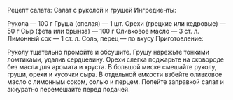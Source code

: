 Рецепт салата: Салат с руколой и грушей
Ингредиенты:

Рукола — 100 г
Груша (спелая) — 1 шт.
Орехи (грецкие или кедровые) — 50 г
Сыр (фета или брынза) — 100 г
Оливковое масло — 3 ст. л.
Лимонный сок — 1 ст. л.
Соль, перец — по вкусу
Приготовление:

Руколу тщательно промойте и обсушите.
Грушу нарежьте тонкими ломтиками, удалив сердцевину.
Орехи слегка поджарьте на сковороде без масла для аромата и хруста.
В большой миске смешайте руколу, груши, орехи и кусочки сыра.
В отдельной емкости взбейте оливковое масло с лимонным соком, солью и перцем.
Полейте заправкой салат и аккуратно перемешайте перед подачей.
